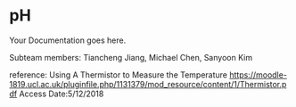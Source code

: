# pH

Your Documentation goes here.

Subteam members: Tiancheng Jiang, Michael Chen, Sanyoon Kim

reference: Using A Thermistor to Measure the Temperature https://moodle-1819.ucl.ac.uk/pluginfile.php/1131379/mod_resource/content/1/Thermistor.pdf Access Date:5/12/2018